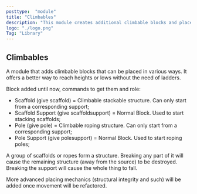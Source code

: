 ```yaml
---
posttype:  "module"  
title: "Climbables"
description: "This module creates additional climbable blocks and placement modes for them."
logo: "./logo.png"
Tag: "Library"
---
```

## Climbables

A module that adds climbable blocks that can be placed in various ways. It offers a better way to reach heights or lows without the need of ladders.

Block added until now, commands to get them and role:
- Scaffold (give scaffold) = Climbable stackable structure. Can only start from a corresponding support;
- Scaffold Support (give scaffoldsupport) = Normal Block. Used to start stacking scaffolds;
- Pole (give pole) = Climbable roping structure. Can only start from a corresponding support;
- Pole Support (give polesupport) = Normal Block. Used to start roping poles;

A group of scaffolds or ropes form a structure. Breaking any part of it will cause the remaining structure (away from the source) to be destroyed. Breaking the support will cause the whole thing to fall.

More advanced placing mechanics (structural integrity and such) will be added once movement will be refactored.